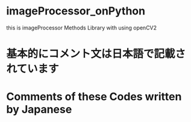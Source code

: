 # imageProcessor_onPython
this is imageProcessor Methods Library with using openCV2
<h1>基本的にコメント文は日本語で記載されています</h1>
<h1>Comments of these Codes written by Japanese</h1>